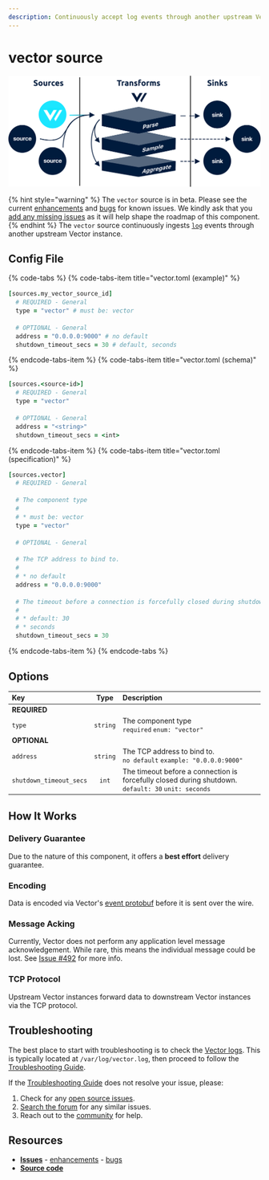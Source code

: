 ```yaml
---
description: Continuously accept log events through another upstream Vector instance
---
```


<!---
!!!WARNING!!!!

This file is autogenerated! Please do not manually edit this file.
Instead, please modify the contents of `/.metadata.toml`.
-->


# vector source

![](../../../assets/vector-source.svg)

{% hint style="warning" %}
The `vector` source is in beta. Please see the current [enhancements](https://github.com/timberio/vector/issues?q=is%3Aopen+is%3Aissue+label%3A%22Source%3A+vector%22+label%3A%22Type%3A+Enhancement%22) and [bugs](https://github.com/timberio/vector/issues?q=is%3Aopen+is%3Aissue+label%3A%22Source%3A+vector%22+label%3A%22Type%3A+Bug%22) for known issues. We kindly ask that you [add any missing issues](https://github.com/timberio/vector/issues/new?labels=Source%3A+vector) as it will help shape the roadmap of this component.
{% endhint %}
The `vector` source continuously ingests [`log`][docs.log_event] events through another upstream Vector instance.

## Config File

{% code-tabs %}
{% code-tabs-item title="vector.toml (example)" %}
```coffeescript
[sources.my_vector_source_id]
  # REQUIRED - General
  type = "vector" # must be: vector

  # OPTIONAL - General
  address = "0.0.0.0:9000" # no default
  shutdown_timeout_secs = 30 # default, seconds
```
{% endcode-tabs-item %}
{% code-tabs-item title="vector.toml (schema)" %}
```coffeescript
[sources.<source-id>]
  # REQUIRED - General
  type = "vector"

  # OPTIONAL - General
  address = "<string>"
  shutdown_timeout_secs = <int>
```
{% endcode-tabs-item %}
{% code-tabs-item title="vector.toml (specification)" %}
```coffeescript
[sources.vector]
  # REQUIRED - General

  # The component type
  #
  # * must be: vector
  type = "vector"

  # OPTIONAL - General

  # The TCP address to bind to.
  #
  # * no default
  address = "0.0.0.0:9000"

  # The timeout before a connection is forcefully closed during shutdown.
  #
  # * default: 30
  # * seconds
  shutdown_timeout_secs = 30
```
{% endcode-tabs-item %}
{% endcode-tabs %}

## Options

| Key  | Type  | Description |
| :--- | :---: | :---------- |
| **REQUIRED** | | |
| `type` | `string` | The component type<br />`required` `enum: "vector"` |
| **OPTIONAL** | | |
| `address` | `string` | The TCP address to bind to.<br />`no default` `example: "0.0.0.0:9000"` |
| `shutdown_timeout_secs` | `int` | The timeout before a connection is forcefully closed during shutdown.<br />`default: 30` `unit: seconds` |





## How It Works

### Delivery Guarantee

Due to the nature of this component, it offers a **best effort**
delivery guarantee.

### Encoding

Data is encoded via Vector's [event protobuf][url.event_proto] before it is sent over the wire.

### Message Acking

Currently, Vector does not perform any application level message acknowledgement. While rare, this means the individual message could be lost. See [Issue #492][url.issue_492] for more info.

### TCP Protocol

Upstream Vector instances forward data to downstream Vector instances via the TCP protocol.

## Troubleshooting

The best place to start with troubleshooting is to check the
[Vector logs][docs.monitoring_logs]. This is typically located at
`/var/log/vector.log`, then proceed to follow the
[Troubleshooting Guide][docs.troubleshooting].

If the [Troubleshooting Guide][docs.troubleshooting] does not resolve your
issue, please:

1. Check for any [open source issues](https://github.com/timberio/vector/issues?q=is%3Aopen+is%3Aissue+label%3A%22Source%3A+vector%22).
2. [Search the forum][url.search_forum] for any similar issues.
2. Reach out to the [community][url.community] for help.

## Resources

* [**Issues**](https://github.com/timberio/vector/issues?q=is%3Aopen+is%3Aissue+label%3A%22Source%3A+vector%22) - [enhancements](https://github.com/timberio/vector/issues?q=is%3Aopen+is%3Aissue+label%3A%22Source%3A+vector%22+label%3A%22Type%3A+Enhancement%22) - [bugs](https://github.com/timberio/vector/issues?q=is%3Aopen+is%3Aissue+label%3A%22Source%3A+vector%22+label%3A%22Type%3A+Bug%22)
* [**Source code**](https://github.com/timberio/vector/tree/master/src/source/vector.rs)


[docs.log_event]: ../../../about/data-model.md#log
[docs.monitoring_logs]: ../../../usage/administration/monitoring.md#logs
[docs.troubleshooting]: ../../../usage/guides/troubleshooting.md
[url.community]: https://vector.dev/community
[url.event_proto]: https://github.com/timberio/vector/blob/master/proto/event.proto
[url.issue_492]: https://github.com/timberio/vector/issues/492
[url.search_forum]: https://forum.vector.dev/search?expanded=true
